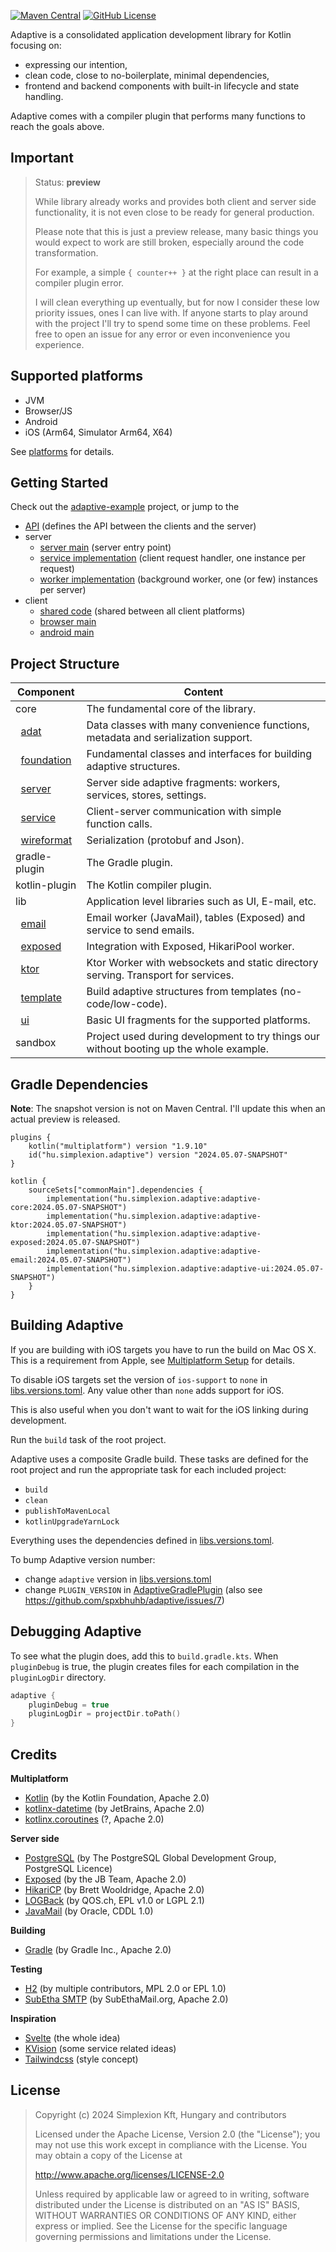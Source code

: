 [![Maven Central](https://img.shields.io/maven-central/v/hu.simplexion.adaptive/adaptive-core)](https://mvnrepository.com/artifact/hu.simplexion.adaptive/adaptive-core)
[![GitHub License](https://img.shields.io/badge/license-Apache%20License%202.0-blue.svg?style=flat)](http://www.apache.org/licenses/LICENSE-2.0)

Adaptive is a consolidated application development library for Kotlin focusing on:

* expressing our intention,
* clean code, close to no-boilerplate, minimal dependencies,
* frontend and backend components with built-in lifecycle and state handling.

Adaptive comes with a compiler plugin that performs many functions to reach the goals above.

## Important

> Status: **preview**
>
> While library already works and provides both client and server side functionality,
> it is not even close to be ready for general production.
>
> Please note that this is just a preview release, many basic things you would expect to 
> work are still broken, especially around the code transformation.
> 
> For example, a simple `{ counter++ }` at the right place can result in a compiler plugin
> error.
> 
> I will clean everything up eventually, but for now I consider these low priority issues, 
> ones I can live with. If anyone starts to play around with the project I'll try to
> spend some time on these problems. Feel free to open an issue for any error or even 
> inconvenience you experience.

## Supported platforms

* JVM
* Browser/JS
* Android
* iOS (Arm64, Simulator Arm64, X64)

See [platforms](./doc/platforms/README.md) for details.

## Getting Started

Check out the [adaptive-example](https://github.com/spxbhuhb/adaptive-example) project, or jump to the
* [API](https://github.com/spxbhuhb/adaptive-example/blob/main/shared/src/commonMain/kotlin/hu/simplexion/adaptive/example/api/CounterApi.kt) (defines the API between the clients and the server)
* server
  * [server main](https://github.com/spxbhuhb/adaptive-example/blob/main/server/src/main/kotlin/hu/simplexion/adaptive/example/Application.kt) (server entry point)
  * [service implementation](https://github.com/spxbhuhb/adaptive-example/blob/main/server/src/main/kotlin/hu/simplexion/adaptive/example/service/CounterService.kt) (client request handler, one instance per request)
  * [worker implementation](https://github.com/spxbhuhb/adaptive-example/blob/main/server/src/main/kotlin/hu/simplexion/adaptive/example/worker/CounterWorker.kt) (background worker, one (or few) instances per server)
* client
  * [shared code](https://github.com/spxbhuhb/adaptive-example/blob/main/shared/src/commonMain/kotlin/hu/simplexion/adaptive/example) (shared between all client platforms)
  * [browser main](https://github.com/spxbhuhb/adaptive-example/blob/main/browserApp/src/jsMain/kotlin/main.kt)
  * [android main](https://github.com/spxbhuhb/adative-example/blob/main/androidApp/src/androidMain/kotlin/hu/simplexion/adaptive/example/MainActivity.kt)

## Project Structure

| Component                                              | Content                                                                                 |
|--------------------------------------------------------|-----------------------------------------------------------------------------------------|
| core                                                   | The fundamental core of the library.                                                    |
| &nbsp;&nbsp;[adat](doc/adat/README.md)                 | Data classes with many convenience functions, metadata and serialization support.       |
| &nbsp;&nbsp;[foundation](doc/foundation/README.md)     | Fundamental classes and interfaces for building adaptive structures.                    |
| &nbsp;&nbsp;[server](doc/server/README.md)             | Server side adaptive fragments: workers, services, stores, settings.                    |
| &nbsp;&nbsp;[service](doc/service/README.md)           | Client-server communication with simple function calls.                                 |
| &nbsp;&nbsp;[wireformat](doc/wireformat/README.md)     | Serialization (protobuf and Json).                                                      |
| gradle-plugin                                          | The Gradle plugin.                                                                      |
| kotlin-plugin                                          | The Kotlin compiler plugin.                                                             |
| lib                                                    | Application level libraries such as UI, E-mail, etc.                                    |
| &nbsp;&nbsp;[email](adaptive-lib/adaptive-email)       | Email worker (JavaMail), tables (Exposed) and service to send emails.                   |
| &nbsp;&nbsp;[exposed](adaptive-lib/adaptive-exposed)   | Integration with Exposed, HikariPool worker.                                            |
| &nbsp;&nbsp;[ktor](adaptive-lib/adaptive-ktor)         | Ktor Worker with websockets and static directory serving. Transport for services.       |
| &nbsp;&nbsp;[template](adaptive-lib/adaptive-template) | Build adaptive structures from templates (no-code/low-code).                            |
| &nbsp;&nbsp;[ui](adaptive-lib/adaptive-ui)             | Basic UI fragments for the supported platforms.                                         |
| sandbox                                                | Project used during development to try things our without booting up the whole example. |

## Gradle Dependencies

**Note**: The snapshot version is not on Maven Central. I'll update this when an actual preview is released.

```text
plugins {
    kotlin("multiplatform") version "1.9.10"
    id("hu.simplexion.adaptive") version "2024.05.07-SNAPSHOT"
}

kotlin {
    sourceSets["commonMain"].dependencies {
        implementation("hu.simplexion.adaptive:adaptive-core:2024.05.07-SNAPSHOT")
        implementation("hu.simplexion.adaptive:adaptive-ktor:2024.05.07-SNAPSHOT")        
        implementation("hu.simplexion.adaptive:adaptive-exposed:2024.05.07-SNAPSHOT")
        implementation("hu.simplexion.adaptive:adaptive-email:2024.05.07-SNAPSHOT")
        implementation("hu.simplexion.adaptive:adaptive-ui:2024.05.07-SNAPSHOT")
    }
}
```

## Building Adaptive

If you are building with iOS targets you have to run the build on Mac OS X. This is a requirement from Apple,
see [Multiplatform Setup](https://www.jetbrains.com/help/kotlin-multiplatform-dev/multiplatform-setup.html) for details.

To disable iOS targets set the version of `ios-support` to `none` in [libs.versions.toml](gradle/libs.versions.toml). Any
value other than `none` adds support for iOS.

This is also useful when you don't want to wait for the iOS linking during development.

Run the `build` task of the root project.

Adaptive uses a composite Gradle build. These tasks are defined for the root project and run the appropriate task for
each included project:

- `build`
- `clean`
- `publishToMavenLocal`
- `kotlinUpgradeYarnLock`

Everything uses the dependencies defined in [libs.versions.toml](gradle/libs.versions.toml).

To bump Adaptive version number:

- change `adaptive` version in  [libs.versions.toml](gradle/libs.versions.toml)
- change `PLUGIN_VERSION` in [AdaptiveGradlePlugin](adaptive-gradle-plugin/src/main/kotlin/hu/simplexion/adaptive/gradle/AdaptiveGradlePlugin.kt) (also see https://github.com/spxbhuhb/adaptive/issues/7)

## Debugging Adaptive

To see what the plugin does, add this to `build.gradle.kts`. When `pluginDebug` is true, the plugin creates
files for each compilation in the `pluginLogDir` directory.

```kotlin
adaptive {
    pluginDebug = true
    pluginLogDir = projectDir.toPath()
}
```

## Credits

**Multiplatform**

* [Kotlin](https://kotlinlang.org) (by the Kotlin Foundation, Apache 2.0)
* [kotlinx-datetime](https://github.com/Kotlin/kotlinx-datetime) (by JetBrains, Apache 2.0)
* [kotlinx.coroutines](https://github.com/Kotlin/kotlinx.coroutines) (?, Apache 2.0)

**Server side**

* [PostgreSQL](https://www.postgresql.org) (by The PostgreSQL Global Development Group, PostgreSQL Licence)
* [Exposed](https://github.com/JetBrains/Exposed) (by the JB Team, Apache 2.0)
* [HikariCP](https://github.com/brettwooldridge/HikariCP) (by Brett Wooldridge, Apache 2.0)
* [LOGBack](http://logback.qos.ch) (by QOS.ch, EPL v1.0 or LGPL 2.1)
* [JavaMail](https://javaee.github.io/javamail/)  (by Oracle, CDDL 1.0)

**Building**

* [Gradle](https://gradle.org) (by Gradle Inc., Apache 2.0)

**Testing**

* [H2](https://www.h2database.com/) (by multiple contributors, MPL 2.0 or EPL 1.0)
* [SubEtha SMTP](https://github.com/voodoodyne/subethasmtp) (by SubEthaMail.org, Apache 2.0)

**Inspiration**

* [Svelte](https://svelte.dev) (the whole idea)
* [KVision](https://kvision.io) (some service related ideas)
* [Tailwindcss](https://tailwindcss.com) (style concept)

## License

> Copyright (c) 2024 Simplexion Kft, Hungary and contributors
>
> Licensed under the Apache License, Version 2.0 (the "License");
> you may not use this work except in compliance with the License.
> You may obtain a copy of the License at
>
>    http://www.apache.org/licenses/LICENSE-2.0
>
> Unless required by applicable law or agreed to in writing, software
> distributed under the License is distributed on an "AS IS" BASIS,
> WITHOUT WARRANTIES OR CONDITIONS OF ANY KIND, either express or implied.
> See the License for the specific language governing permissions and
> limitations under the License.
